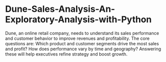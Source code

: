 # Dune-Sales-Analysis-An-Exploratory-Analysis-with-Python
Dune, an online retail company, needs to understand its sales performance and customer behavior to improve revenues and profitability. The core questions are: Which product and customer segments drive the most sales and profit? How does performance vary by time and geography? Answering these will help executives refine strategy and boost growth.
